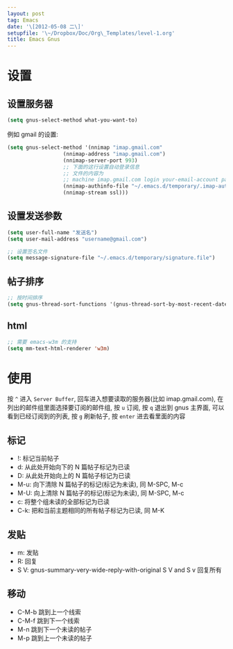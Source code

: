```yaml
---
layout: post
tag: Emacs
date: '\[2012-05-08 二\]'
setupfile: '\~/Dropbox/Doc/Org\_Templates/level-1.org'
title: Emacs Gnus
---
```


设置
====

设置服务器
----------

``` commonlisp
(setq gnus-select-method what-you-want-to)
```

例如 gmail 的设置:

``` commonlisp
(setq gnus-select-method '(nnimap "imap.gmail.com"
                  (nnimap-address "imap.gmail.com")
                  (nnimap-server-port 993)
                  ;; 下面的这行设置自动登录信息
                  ;; 文件的内容为
                  ;; machine imap.gmail.com login your-email-account password your-password port 993
                  (nnimap-authinfo-file "~/.emacs.d/temporary/.imap-authinfo")
                  (nnimap-stream ssl)))
```

设置发送参数
------------

``` commonlisp
(setq user-full-name "发送名")
(setq user-mail-address "username@gmail.com")

;; 设置签名文件
(setq message-signature-file "~/.emacs.d/temporary/signature.file")

```

帖子排序
--------

``` commonlisp
;; 按时间排序
(setq gnus-thread-sort-functions '(gnus-thread-sort-by-most-recent-date))
```

html
----

``` commonlisp
;; 需要 emacs-w3m 的支持
(setq mm-text-html-renderer 'w3m)
```

使用
====

按 `^` 进入 `Server Buffer`, 回车进入想要读取的服务器(比如
imap.gmail.com), 在列出的邮件组里面选择要订阅的邮件组, 按 `u` 订阅, 按
`q` 退出到 gnus 主界面, 可以看到已经订阅到的列表, 按 `g` 刷新帖子, 按
`enter` 进去看里面的内容

标记
----

-   !: 标记当前帖子
-   d: 从此处开始向下的 N 篇帖子标记为已读
-   D: 从此处开始向上的 N 篇帖子标记为已读
-   M-u: 向下清除 N 篇帖子的标记(标记为未读), 同 M-SPC, M-c
-   M-U: 向上清除 N 篇帖子的标记(标记为未读), 同 M-SPC, M-c
-   c: 将整个组未读的全部标记为已读
-   C-k: 把和当前主题相同的所有帖子标记为已读, 同 M-K

发贴
----

-   m: 发贴
-   R: 回复
-   S V: gnus-summary-very-wide-reply-with-original S V and S v 回复所有

移动
----

-   C-M-b 跳到上一个线索
-   C-M-f 跳到下一个线索
-   M-n 跳到下一个未读的帖子
-   M-p 跳到上一个未读的帖子
